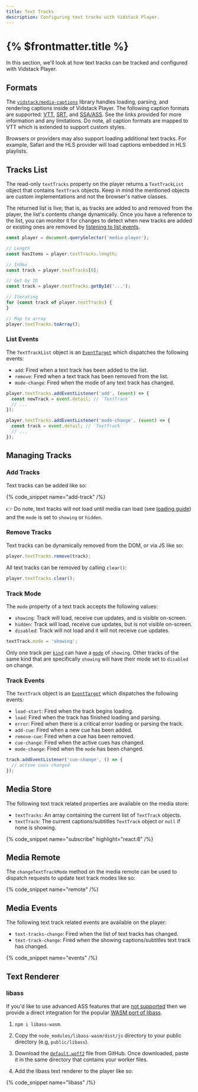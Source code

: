 ```yaml
---
title: Text Tracks
description: Configuring text tracks with Vidstack Player.
---
```


# {% $frontmatter.title %}

In this section, we'll look at how text tracks can be tracked and configured with Vidstack
Player.

## Formats

The [`vidstack/media-captions`](https://github.com/vidstack/media-captions) library handles
loading, parsing, and rendering captions inside of Vidstack Player. The following caption formats
are supported: [VTT](https://github.com/vidstack/media-captions#vtt),
[SRT](https://github.com/vidstack/media-captions#srt), and [SSA/ASS](https://github.com/vidstack/media-captions#ssaass).
See the links provided for more information and any limitations. Do note, all caption formats are
mapped to VTT which is extended to support custom styles.

Browsers or providers may also support loading additional text tracks. For example, Safari
and the HLS provider will load captions embedded in HLS playlists.

## Tracks List

The read-only `textTracks` property on the player returns a `TextTrackList` object that contains
`TextTrack` objects. Keep in mind the mentioned objects are custom implementations and not the
browser's native classes.

The returned list is live; that is, as tracks are added to and removed from the player, the list's
contents change dynamically. Once you have a reference to the list, you can monitor it for changes
to detect when new tracks are added or existing ones are removed by [listening to list events](#events).

```ts
const player = document.querySelector('media-player');

// Length
const hasItems = player.textTracks.length;

// Index
const track = player.textTracks[0];

// Get by ID
const track = player.textTracks.getById('...');

// Iterating
for (const track of player.textTracks) {
}

// Map to array
player.textTracks.toArray();
```

### List Events

The `TextTrackList` object is an [`EventTarget`](https://developer.mozilla.org/en-US/docs/Web/API/EventTarget)
which dispatches the following events:

- `add`: Fired when a text track has been added to the list.
- `remove`: Fired when a text track has been removed from the list.
- `mode-change`: Fired when the mode of any text track has changed.

```ts
player.textTracks.addEventListener('add', (event) => {
  const newTrack = event.detail; // `TextTrack`
  // ...
});

player.textTracks.addEventListener('mode-change', (event) => {
  const track = event.detail; // `TextTrack`
  // ...
});
```

## Managing Tracks

### Add Tracks

Text tracks can be added like so:

{% code_snippet name="add-track" /%}

👉 Do note, text tracks will not load until media can load (see
[loading guide](docs/player/core-concepts/loading#loading-strategies)) and the `mode` is set to
`showing` or `hidden`.

### Remove Tracks

Text tracks can be dynamically removed from the DOM, or via JS like so:

```ts
player.textTracks.remove(track);
```

All text tracks can be removed by calling `clear()`:

```ts
player.textTracks.clear();
```

### Track Mode

The `mode` property of a text track accepts the following values:

- `showing`: Track will load, receive cue updates, and is visible on-screen.
- `hidden`: Track will load, receive cue updates, but is not visible on-screen.
- `disabled`: Track will not load and it will not receive cue updates.

```ts
textTrack.mode = 'showing';
```

Only one track per [`kind`](https://developer.mozilla.org/en-US/docs/Web/API/TextTrack/kind) can
have a [`mode`](https://developer.mozilla.org/en-US/docs/Web/API/TextTrack/mode) of `showing`.
Other tracks of the same kind that are specifically `showing` will have their mode set to
`disabled` on change.

### Track Events

The `TextTrack` object is an [`EventTarget`](https://developer.mozilla.org/en-US/docs/Web/API/EventTarget)
which dispatches the following events:

- `load-start`: Fired when the track begins loading.
- `load`: Fired when the track has finished loading and parsing.
- `error`: Fired when there is a critical error loading or parsing the track.
- `add-cue`: Fired when a new cue has been added.
- `remove-cue`: Fired when a cue has been removed.
- `cue-change`: Fired when the active cues has changed.
- `mode-change`: Fired when the `mode` has been changed.

```ts
track.addEventListener('cue-change', () => {
  // active cues changed
});
```

## Media Store

The following text track related properties are available on the media store:

- `textTracks`: An array containing the current list of `TextTrack` objects.
- `textTrack`: The current captions/subtitles `TextTrack` object or `null` if none is showing.

{% code_snippet name="subscribe" highlight="react:8" /%}

## Media Remote

The `changeTextTrackMode` method on the media remote can be used to dispatch requests to update
text track modes like so:

{% code_snippet name="remote" /%}

## Media Events

The following text track related events are available on the player:

- `text-tracks-change`: Fired when the list of text tracks has changed.
- `text-track-change`: Fired when the showing captions/subtitles text track has changed.

{% code_snippet name="events" /%}

## Text Renderer

### libass

If you'd like to use advanced ASS features that are [not supported](https://github.com/vidstack/media-captions#ssaass)
then we provide a direct integration for the popular
[WASM port of libass](https://github.com/libass/JavascriptSubtitlesOctopus#options).

1. `npm i libass-wasm`.

2. Copy the `node_modules/libass-wasm/dist/js` directory to your public directory (e.g,
   `public/libass`).

3. Download the [`default.woff2`](https://github.com/libass/JavascriptSubtitlesOctopus/blob/master/assets/default.woff2)
   file from GitHub. Once downloaded, paste it in the same directory that contains your worker files.

4. Add the libass text renderer to the player like so:

{% code_snippet name="libass" /%}
